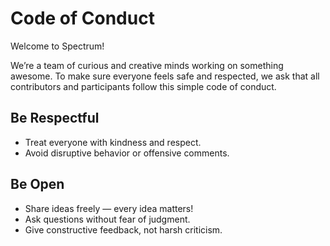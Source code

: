 # Code of Conduct

Welcome to Spectrum!

We’re a team of curious and creative minds working on something awesome. To make sure everyone feels safe and respected, we ask that all contributors and participants follow this simple code of conduct.

##  Be Respectful
- Treat everyone with kindness and respect.
- Avoid disruptive behavior or offensive comments.

##  Be Open
- Share ideas freely — every idea matters!
- Ask questions without fear of judgment.
- Give constructive feedback, not harsh criticism.



